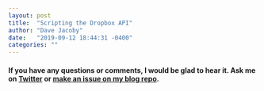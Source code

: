 ```yaml
---
layout: post
title:  "Scripting the Dropbox API"
author: "Dave Jacoby"
date:   "2019-09-12 18:44:31 -0400"
categories: ""
---
```





#### If you have any questions or comments, I would be glad to hear it. Ask me on [Twitter](https://twitter.com/jacobydave) or [make an issue on my blog repo](https://github.com/jacoby/jacoby.github.io).


